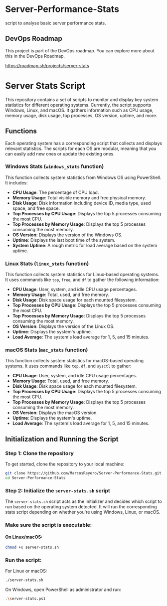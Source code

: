 # Server-Performance-Stats
script to analyse basic server performance stats.
## DevOps Roadmap
This project is part of the DevOps roadmap. You can explore more about this in the DevOps Roadmap.

https://roadmap.sh/projects/server-stats

# Server Stats Script

This repository contains a set of scripts to monitor and display key system statistics for different operating systems. Currently, the script supports Windows, Linux, and macOS. It gathers information such as CPU usage, memory usage, disk usage, top processes, OS version, uptime, and more.

## Functions

Each operating system has a corresponding script that collects and displays relevant statistics. The scripts for each OS are modular, meaning that you can easily add new ones or update the existing ones.

### Windows Stats (`windows_stats` function)
This function collects system statistics from Windows OS using PowerShell. It includes:

- **CPU Usage**: The percentage of CPU load.
- **Memory Usage**: Total visible memory and free physical memory.
- **Disk Usage**: Disk information including device ID, media type, used space, and free space.
- **Top Processes by CPU Usage**: Displays the top 5 processes consuming the most CPU.
- **Top Processes by Memory Usage**: Displays the top 5 processes consuming the most memory.
- **OS Version**: Displays the version of the Windows OS.
- **Uptime**: Displays the last boot time of the system.
- **System Uptime**: A rough metric for load average based on the system uptime.

### Linux Stats (`linux_stats` function)
This function collects system statistics for Linux-based operating systems. It uses commands like `top`, `free`, and `df` to gather the following information:

- **CPU Usage**: User, system, and idle CPU usage percentages.
- **Memory Usage**: Total, used, and free memory.
- **Disk Usage**: Disk space usage for each mounted filesystem.
- **Top Processes by CPU Usage**: Displays the top 5 processes consuming the most CPU.
- **Top Processes by Memory Usage**: Displays the top 5 processes consuming the most memory.
- **OS Version**: Displays the version of the Linux OS.
- **Uptime**: Displays the system's uptime.
- **Load Average**: The system's load average for 1, 5, and 15 minutes.

### macOS Stats (`mac_stats` function)
This function collects system statistics for macOS-based operating systems. It uses commands like `top`, `df`, and `sysctl` to gather:

- **CPU Usage**: User, system, and idle CPU usage percentages.
- **Memory Usage**: Total, used, and free memory.
- **Disk Usage**: Disk space usage for each mounted filesystem.
- **Top Processes by CPU Usage**: Displays the top 5 processes consuming the most CPU.
- **Top Processes by Memory Usage**: Displays the top 5 processes consuming the most memory.
- **OS Version**: Displays the macOS version.
- **Uptime**: Displays the system's uptime.
- **Load Average**: The system's load average for 1, 5, and 15 minutes.

## Initialization and Running the Script

### Step 1: Clone the repository

To get started, clone the repository to your local machine:

```bash
git clone https://github.com/MarcosReyero/Server-Performance-Stats.git
cd Server-Performance-Stats
```


### Step 2: Initialize the `server-stats.sh` script

The `server-stats.sh` script acts as the initializer and decides which script to run based on the operating system detected. It will run the corresponding stats script depending on whether you're using Windows, Linux, or macOS.

### Make sure the script is executable:

#### On Linux/macOS:

```bash
chmod +x server-stats.sh
```

### Run the script:
For Linux or macOS:
```bash
./server-stats.sh
```
On Windows, open PowerShell as administrator and run:
```bash
.\server-stats.ps1
```
